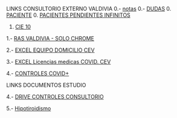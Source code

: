 LINKS CONSULTORIO EXTERNO VALDIVIA 
0.- [notas](https://docs.google.com/document/d/11Iw4xhGJWB6ftGyBgigvJVe40xkSf-35C4Xa9XXxPds/edit?usp=sharing)
0.- [DUDAS](https://docs.google.com/document/d/1bOwg_OQ6h6Trjj7f0nnNwZmc02n9BjqGJbgXgoAdjiE/edit?usp=sharing)
0. [PACIENTE](https://docs.google.com/document/d/1TwQJT3PZdaDRx581euOz8eNFVYOMr8WJuMfNLJ7NFwM/edit?usp=sharing)
0. [PACIENTES PENDIENTES INFINITOS](https://docs.google.com/spreadsheets/d/1lM9jLtLu75XmAHBDJcKDhqzJTNj3fxNhZC8ylYj6ZAc/edit?usp=sharing)

1. [CIE 10 ](https://cpockets.com/cie10)

1.- [RAS VALDIVIA - SOLO CHROME](https://www.rasvaldivia.cl/rasvaldivia/index.php)

2.- [EXCEL EQUIPO DOMICILIO CEV](https://docs.google.com/spreadsheets/d/1ANvvCo8nJ3TbZ4TCb6vuQNF8ADmo04cAdzDgOBoqZyE/edit#gid=1951390892)

3.- [EXCEL Licencias medicas COVID. CEV](https://docs.google.com/spreadsheets/d/1ehM8jI2CKxMpQVhDQoNSp3Z00iBcW0yQ/edit#gid=1675640099)

4.- [CONTROLES COVID+](https://docs.google.com/spreadsheets/d/19L_MKD48GDI1dxeg0iQs02UjUBhTZfZg6jx69CZ2dBY/edit#gid=111299985)

LINKS DOCUMENTOS ESTUDIO

4.- [DRIVE CONTROLES CONSULTORIO ](https://drive.google.com/drive/folders/1Wd0cuoZPJIWj7j-0Hr24r7MKXWmSusE5    )

5.- [ Hipotiroidismo  ](  https://www.clinicalascondes.cl/Dev_CLC/media/Imagenes/PDF%20revista%20m%C3%A9dica/2013/5%20septiembre/3_Liberman.pdf )

